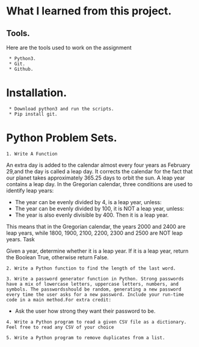 # What I learned from this project.

## Tools.

Here are the tools used to work on the assignment

     * Python3.
     * Git.
     * Github.
     
# Installation.

     * Download python3 and run the scripts.
     * Pip install git.
     
# Python Problem Sets.
     
`1. Write A Function`

An extra day is added to the calendar almost every four years as February 29,and the day is called a leap day. It corrects the calendar for the fact that our planet takes approximately 365.25 days to orbit the sun. A leap year contains a leap day. In the Gregorian calendar, three conditions are used to identify leap years:

* The year can be evenly divided by 4, is a leap year, unless:
* The year can be evenly divided by 100, it is NOT a leap year, unless:
* The year is also evenly divisible by 400. Then it is a leap year.

This means that in the Gregorian calendar, the years 2000 and 2400 are leap years, while 1800, 1900, 2100, 2200, 2300 and 2500 are NOT leap years.
Task

Given a year, determine whether it is a leap year. If it is a leap year, return the Boolean True, otherwise return False.

`2. Write a Python function to find the length of the last word.`

`3. Write a password generator function in Python. Strong passwords have a mix of lowercase letters, uppercase letters, numbers, and symbols. The passwordsshould be random, generating a new password every time the user asks for a new password. Include your run-time code in a main method.For extra credit:`

* Ask the user how strong they want their password to be.

`4. Write a Python program to read a given CSV file as a dictionary. Feel free to read any CSV of your choice`

`5. Write a Python program to remove duplicates from a list.`
